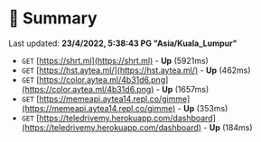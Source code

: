 # 📖 Summary
Last updated: **23/4/2022, 5:38:43 PG "Asia/Kuala_Lumpur"**

- `GET` [https://shrt.ml](https://shrt.ml) - **Up** (5921ms)
- `GET` [https://hst.aytea.ml/](https://hst.aytea.ml/) - **Up** (462ms)
- `GET` [https://color.aytea.ml/4b31d6.png](https://color.aytea.ml/4b31d6.png) - **Up** (1657ms)
- `GET` [https://memeapi.aytea14.repl.co/gimme](https://memeapi.aytea14.repl.co/gimme) - **Up** (353ms)
- `GET` [https://teledrivemy.herokuapp.com/dashboard](https://teledrivemy.herokuapp.com/dashboard) - **Up** (184ms)
